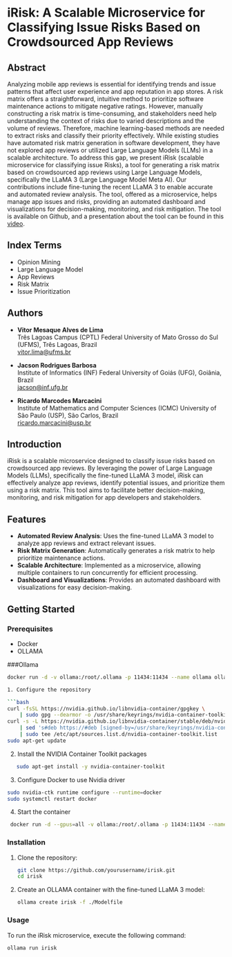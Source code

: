 # iRisk: A Scalable Microservice for Classifying Issue Risks Based on Crowdsourced App Reviews

## Abstract

Analyzing mobile app reviews is essential for identifying trends and issue patterns that affect user experience and app reputation in app stores. A risk matrix offers a straightforward, intuitive method to prioritize software maintenance actions to mitigate negative ratings. However, manually constructing a risk matrix is time-consuming, and stakeholders need help understanding the context of risks due to varied descriptions and the volume of reviews. Therefore, machine learning-based methods are needed to extract risks and classify their priority effectively. While existing studies have automated risk matrix generation in software development, they have not explored app reviews or utilized Large Language Models (LLMs) in a scalable architecture. To address this gap, we present iRisk (scalable microservice for classifying issue Risks), a tool for generating a risk matrix based on crowdsourced app reviews using Large Language Models, specifically the LLaMA 3 (Large Language Model Meta AI). Our contributions include fine-tuning the recent LLaMA 3 to enable accurate and automated review analysis. The tool, offered as a microservice, helps manage app issues and risks, providing an automated dashboard and visualizations for decision-making, monitoring, and risk mitigation. The tool is available on Github, and a presentation about the tool can be found in this [video](https://www.youtube.com/watch?v=-NnoMxrvejk).

## Index Terms
- Opinion Mining
- Large Language Model
- App Reviews
- Risk Matrix
- Issue Prioritization

## Authors

- **Vitor Mesaque Alves de Lima**  
  Três Lagoas Campus (CPTL) Federal University of Mato Grosso do Sul (UFMS), Três Lagoas, Brazil  
  [vitor.lima@ufms.br](mailto:vitor.lima@ufms.br)

- **Jacson Rodrigues Barbosa**  
  Institute of Informatics (INF) Federal University of Goiás (UFG), Goiânia, Brazil  
  [jacson@inf.ufg.br](mailto:jacson@inf.ufg.br)

- **Ricardo Marcodes Marcacini**  
  Institute of Mathematics and Computer Sciences (ICMC) University of São Paulo (USP), São Carlos, Brazil  
  [ricardo.marcacini@usp.br](mailto:ricardo.marcacini@usp.br)

## Introduction

iRisk is a scalable microservice designed to classify issue risks based on crowdsourced app reviews. By leveraging the power of Large Language Models (LLMs), specifically the fine-tuned LLaMA 3 model, iRisk can effectively analyze app reviews, identify potential issues, and prioritize them using a risk matrix. This tool aims to facilitate better decision-making, monitoring, and risk mitigation for app developers and stakeholders.

## Features

- **Automated Review Analysis**: Uses the fine-tuned LLaMA 3 model to analyze app reviews and extract relevant issues.
- **Risk Matrix Generation**: Automatically generates a risk matrix to help prioritize maintenance actions.
- **Scalable Architecture**: Implemented as a microservice, allowing multiple containers to run concurrently for efficient processing.
- **Dashboard and Visualizations**: Provides an automated dashboard with visualizations for easy decision-making.

## Getting Started

### Prerequisites

- Docker
- OLLAMA

###Ollama
```bash
docker run -d -v ollama:/root/.ollama -p 11434:11434 --name ollama ollama/ollama

1. Configure the repository

```bash
curl -fsSL https://nvidia.github.io/libnvidia-container/gpgkey \
    | sudo gpg --dearmor -o /usr/share/keyrings/nvidia-container-toolkit-keyring.gpg
curl -s -L https://nvidia.github.io/libnvidia-container/stable/deb/nvidia-container-toolkit.list \
    | sed 's#deb https://#deb [signed-by=/usr/share/keyrings/nvidia-container-toolkit-keyring.gpg] https://#g' \
    | sudo tee /etc/apt/sources.list.d/nvidia-container-toolkit.list
sudo apt-get update
 ```
2. Install the NVIDIA Container Toolkit packages
```bash
   sudo apt-get install -y nvidia-container-toolkit
```
3. Configure Docker to use Nvidia driver
```bash
sudo nvidia-ctk runtime configure --runtime=docker
sudo systemctl restart docker
```

4. Start the container
```bash
 docker run -d --gpus=all -v ollama:/root/.ollama -p 11434:11434 --name ollama ollama/ollama
```

### Installation

1. Clone the repository:
    ```bash
    git clone https://github.com/yourusername/irisk.git
    cd irisk
    ```

2. Create an OLLAMA container with the fine-tuned LLaMA 3 model:
    ```bash
    ollama create irisk -f ./Modelfile
    ```

### Usage

To run the iRisk microservice, execute the following command:
```bash
ollama run irisk

